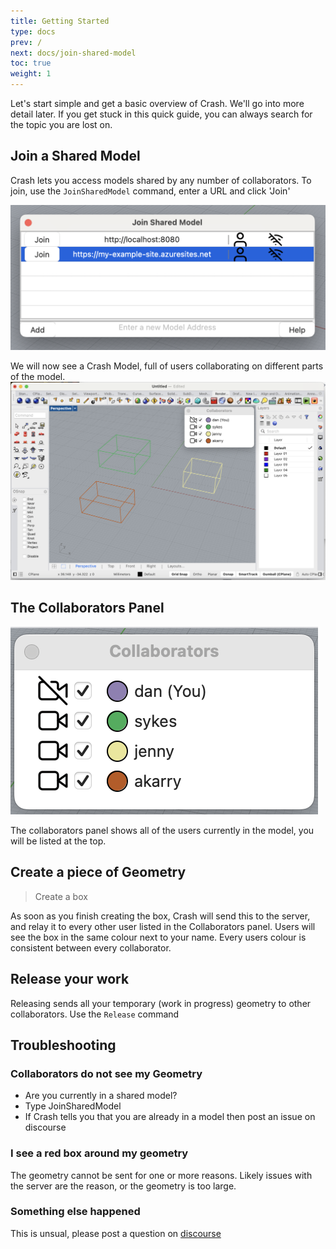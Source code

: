 ```yaml
---
title: Getting Started
type: docs
prev: /
next: docs/join-shared-model
toc: true
weight: 1
---
```


Let's start simple and get a basic overview of Crash. We'll go into more detail later. If you get stuck in this quick guide, you can always search for the topic you are lost on.

## Join a Shared Model

Crash lets you access models shared by any number of collaborators.
To join, use the `JoinSharedModel` command, enter a URL and click 'Join'

![Join Shared Model](images/join-shared-model.png)

We will now see a Crash Model, full of users collaborating on different parts of the model.
![Crash Model](images/crash-model.png)

## The Collaborators Panel

![Collaborators Panel](images/users-panel.png)

The collaborators panel shows all of the users currently in the model, you will be listed at the top.

## Create a piece of Geometry

> Create a box

As soon as you finish creating the box, Crash will send this to the server, and relay it to every other user listed in the Collaborators panel. Users will see the box in the same colour next to your name. Every users colour is consistent between every collaborator.

## Release your work

Releasing sends all your temporary (work in progress) geometry to other collaborators.
Use the `Release` command

## Troubleshooting

### Collaborators do not see my Geometry

- Are you currently in a shared model?
- Type JoinSharedModel
- If Crash tells you that you are already in a model then post an issue on discourse

### I see a red box around my geometry

The geometry cannot be sent for one or more reasons. Likely issues with the server are the reason, or the geometry is too large.

### Something else happened

This is unsual, please post a question on [discourse](https://discourse.mcneel.com/c/plug-ins/multi-user/163/)
